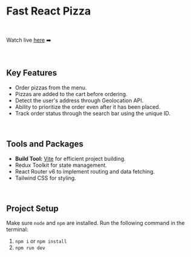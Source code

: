 # Fast React Pizza

<br />

Watch live <a href="https://ayush-fast-pizza.netlify.app/" target="_blank">here</a> ➡️

<br />

## Key Features

-   Order pizzas from the menu.
-   Pizzas are added to the cart before ordering.
-   Detect the user's address through Geolocation API.
-   Ability to prioritize the order even after it has been placed.
-   Track order status through the search bar using the unique ID.

<br />

## Tools and Packages

-   **Build Tool:** [Vite](https://vitejs.dev/) for efficient project building.
-   Redux Toolkit for state management.
-   React Router v6 to implement routing and data fetching.
-   Tailwind CSS for styling.

<br />

## Project Setup

Make sure `node` and `npm` are installed. Run the following command in the terminal:

1. `npm i` or `npm install`
2. `npm run dev`
